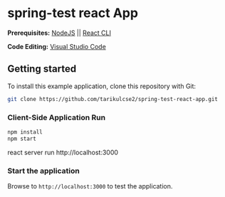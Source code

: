 # spring-test react App

**Prerequisites:**
[NodeJS](https://nodejs.org/en/) || 
[React CLI](https://reactjs.org/) 

**Code Editing:** 
[Visual Studio Code](https://code.visualstudio.com/)

## Getting started
To install this example application, clone this repository with Git:

```bash
git clone https://github.com/tarikulcse2/spring-test-react-app.git
```

### Client-Side Application Run
```bash
npm install
npm start
```
react server run http://localhost:3000 

### Start the application

Browse to `http://localhost:3000` to test the application.

